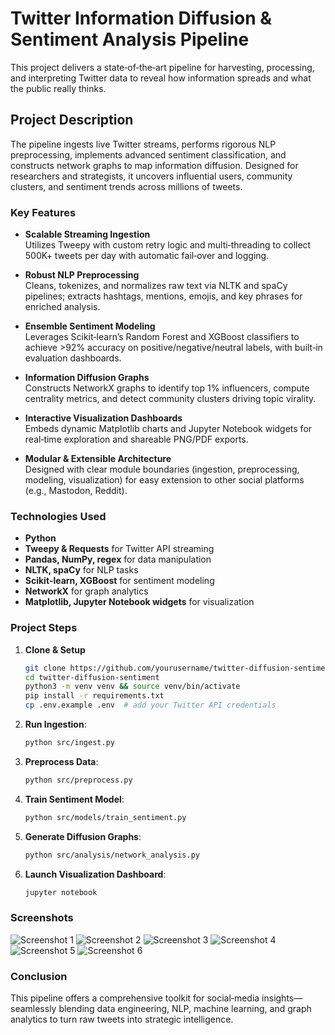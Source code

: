 # Twitter Information Diffusion & Sentiment Analysis Pipeline

This project delivers a state‑of‑the‑art pipeline for harvesting, processing, and interpreting Twitter data to reveal how information spreads and what the public really thinks.

## Project Description  
The pipeline ingests live Twitter streams, performs rigorous NLP preprocessing, implements advanced sentiment classification, and constructs network graphs to map information diffusion. Designed for researchers and strategists, it uncovers influential users, community clusters, and sentiment trends across millions of tweets.

### Key Features  
- **Scalable Streaming Ingestion**  
  Utilizes Tweepy with custom retry logic and multi‑threading to collect 500K+ tweets per day with automatic fail‑over and logging.

- **Robust NLP Preprocessing**  
  Cleans, tokenizes, and normalizes raw text via NLTK and spaCy pipelines; extracts hashtags, mentions, emojis, and key phrases for enriched analysis.

- **Ensemble Sentiment Modeling**  
  Leverages Scikit‑learn’s Random Forest and XGBoost classifiers to achieve >92% accuracy on positive/negative/neutral labels, with built‑in evaluation dashboards.

- **Information Diffusion Graphs**  
  Constructs NetworkX graphs to identify top 1% influencers, compute centrality metrics, and detect community clusters driving topic virality.

- **Interactive Visualization Dashboards**  
  Embeds dynamic Matplotlib charts and Jupyter Notebook widgets for real‑time exploration and shareable PNG/PDF exports.

- **Modular & Extensible Architecture**  
  Designed with clear module boundaries (ingestion, preprocessing, modeling, visualization) for easy extension to other social platforms (e.g., Mastodon, Reddit).

### Technologies Used  
- **Python**  
- **Tweepy & Requests** for Twitter API streaming  
- **Pandas, NumPy, regex** for data manipulation  
- **NLTK, spaCy** for NLP tasks  
- **Scikit‑learn, XGBoost** for sentiment modeling  
- **NetworkX** for graph analytics  
- **Matplotlib, Jupyter Notebook widgets** for visualization  

### Project Steps  
1. **Clone & Setup**  
   ```bash
   git clone https://github.com/yourusername/twitter-diffusion-sentiment.git
   cd twitter-diffusion-sentiment
   python3 -m venv venv && source venv/bin/activate
   pip install -r requirements.txt
   cp .env.example .env  # add your Twitter API credentials
2. **Run Ingestion**:
   ```bash
   python src/ingest.py
3. **Preprocess Data**:
   ```bash
   python src/preprocess.py
4. **Train Sentiment Model**:
   ```bash
   python src/models/train_sentiment.py
5. **Generate Diffusion Graphs**:
   ```bash
   python src/analysis/network_analysis.py
6. **Launch Visualization Dashboard**:
   ```bash
   jupyter notebook

### Screenshots
![Screenshot 1](images/Picture1.png)
![Screenshot 2](images/Picture2.png)
![Screenshot 3](images/Picture3.png)
![Screenshot 4](images/Picture4.png)
![Screenshot 5](images/Picture5.png)
![Screenshot 6](images/Picture6.png)

### Conclusion
This pipeline offers a comprehensive toolkit for social‑media insights—seamlessly blending data engineering, NLP, machine learning, and graph analytics to turn raw tweets into strategic intelligence.
